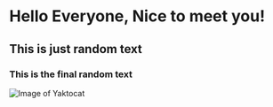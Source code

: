# Hello Everyone, Nice to meet you!
## This is just random text
### This is the final random text

![Image of Yaktocat](https://octodex.github.com/images/yaktocat.png)
